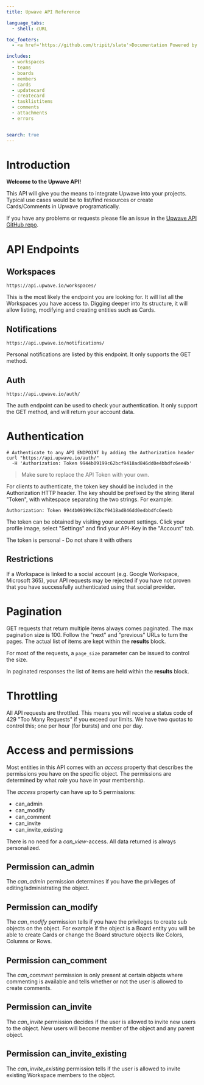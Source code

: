 ```yaml
---
title: Upwave API Reference

language_tabs:
  - shell: cURL

toc_footers:
  - <a href='https://github.com/tripit/slate'>Documentation Powered by Slate</a>

includes:
  - workspaces
  - teams
  - boards
  - members
  - cards
  - updatecard
  - createcard
  - tasklistitems
  - comments
  - attachments
  - errors


search: true
---
```



# Introduction

**Welcome to the Upwave API!**

This API will give you the means to integrate Upwave into your projects.
Typical use cases would be to list/find resources or create Cards/Comments in Upwave programatically.

If you have any problems or requests please file an issue in the [Upwave API GitHub repo](https://github.com/upwaveHQ/api).


# API Endpoints


## Workspaces

`https://api.upwave.io/workspaces/`

This is the most likely the endpoint you are looking for. It will list all the Workspaces you have access to.
Digging deeper into its structure, it will allow listing, modifying and creating entities such as Cards.


## Notifications

`https://api.upwave.io/notifications/`

Personal notifications are listed by this endpoint. It only supports the GET method.


## Auth

`https://api.upwave.io/auth/`

The auth endpoint can be used to check your authentication. It only support the GET method, and will return your account data.


# Authentication

```shell
# Authenticate to any API ENDPOINT by adding the Authorization header
curl "https://api.upwave.io/auth/"
  -H 'Authorization: Token 9944b09199c62bcf9418ad846dd0e4bbdfc6ee4b'
  ```
> Make sure to replace the API Token with your own.

For clients to authenticate, the token key should be included in the Authorization HTTP header. The key should be prefixed by the string literal "Token", with whitespace separating the two strings. For example:

`Authorization: Token 9944b09199c62bcf9418ad846dd0e4bbdfc6ee4b`

The token can be obtained by visiting your account settings. Click your profile image, select "Settings" and find your API-Key in the "Account" tab.

<aside class="notice">The token is personal - Do not share it with others</aside>

## Restrictions

If a Workspace is linked to a social account (e.g. Google Workspace, Microsoft 365), your API requests may be rejected if you have not proven that you have successfully authenticated using that social provider.


# Pagination

GET requests that return multiple items always comes paginated. The max pagination size is 100.
Follow the "next" and "previous" URLs to turn the pages. The actual list of items are kept within the **results** block.

For most of the requests, a `page_size` parameter can be issued to control the size.

<aside class="notice">In paginated responses the list of items are held within the <strong>results</strong> block.</aside>


# Throttling

All API requests are throttled. This means you will receive a status code of 429 "Too Many Requests" if you exceed our limits.
We have two quotas to control this; one per hour (for bursts) and one per day.


# Access and permissions
Most entities in this API comes with an *access* property that describes the permissions you have on the specific object.
The permissions are determined by what *role* you have in your membership.

The *access* property can have up to 5 permissions:

- can_admin
- can_modify
- can_comment
- can_invite
- can_invite_existing

<aside class="notice">There is no need for a <i>can_view</i>-access. All data returned is always personalized.</aside>


## Permission can_admin

The *can_admin* permission determines if you have the privileges of editing/administrating the object.


## Permission can_modify

The *can_modify* permission tells if you have the privileges to create sub objects on the object.
For example if the object is a Board entity you will be able to create Cards or change the Board structure objects like Colors, Columns or Rows.


## Permission can_comment

The *can_comment* permission is only present at certain objects where commenting is available and tells whether or not the user is allowed to create comments.


## Permission can_invite

The *can_invite* permission decides if the user is allowed to invite new users to the object. New users will become member of the object and any parent object.


## Permission can_invite_existing

The *can_invite_existing* permission tells if the user is allowed to invite existing Workspace members to the object.